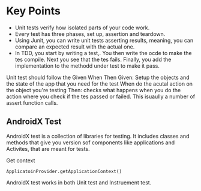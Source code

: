 # Key Points
- Unit tests verify how isolated parts of your code work. 
- Every test has three phases, set up, assertion and teardown. 
- Using Junit, you can write unit tests asserting results, meaning, you can compare an expected result with the actual one. 
- In TDD, you start by writing a test,. You then write the ocde to make the tes compile. Next you see that the tes fails. Finally, you add the implementation to the methodd under test to make it pass. 

Unit test should follow the Given When Then
Given: Setup the objects and the state of the app that you need for the test
When do the acutal action on the object you're testing
Then: checks what happens when you do the action where you check if the tes passed or failed. This isuaully a number of assert function calls.

## AndroidX Test
AndroidX test is a collection of libraries for testing. It includes classes and methods that give you version sof components like applications and Activites, that are meant for tests. 

Get context
```
ApplicatoinProvider.getApplicationContext()
```

AndroidX test works in both Unit test and Instruement test. 
